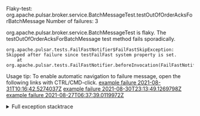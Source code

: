         
Flaky-test: org.apache.pulsar.broker.service.BatchMessageTest.testOutOfOrderAcksForBatchMessage
Number of failures: 3

org.apache.pulsar.broker.service.BatchMessageTest is flaky. The testOutOfOrderAcksForBatchMessage test method fails sporadically.

```
org.apache.pulsar.tests.FailFastNotifier$FailFastSkipException: Skipped after failure since testFailFast system property is set.
	at org.apache.pulsar.tests.FailFastNotifier.beforeInvocation(FailFastNotifier.java:88)

```

Usage tip: To enable automatic navigation to failure message, open the following links with CTRL/CMD-click.
[example failure 2021-08-31T10:16:42.5274037Z](https://github.com/apache/pulsar/runs/3471501156?check_suite_focus=true#step:10:2029)
[example failure 2021-08-30T23:13:49.1269798Z](https://github.com/apache/pulsar/runs/3467152431?check_suite_focus=true#step:9:1335)
[example failure 2021-08-27T06:37:39.0119972Z](https://github.com/apache/pulsar/runs/3440411059?check_suite_focus=true#step:9:3257)


<details>
<summary>Full exception stacktrace</summary>
<code><pre>
org.apache.pulsar.tests.FailFastNotifier$FailFastSkipException: Skipped after failure since testFailFast system property is set.
	at org.apache.pulsar.tests.FailFastNotifier.beforeInvocation(FailFastNotifier.java:88)

</pre></code>
</details>

